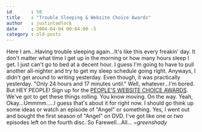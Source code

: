 ```yaml
---
id       : 50
title    : "Trouble Sleeping & Website Choice Awards"
author   : justintadlock
date     : 2004-04-04 00:04:00 -5
category : old-posts
---
```


Here I am...Having trouble sleeping again...It's like this every freakin' day.  It don't matter what time I get up in the morning or how many hours sleep I get.  I just can't go to bed at a decent hour.  I guess I'm going to have to pull another all-nighter and try to get my sleep schedule going right.  Anyways, I didn't get around to writing yesterday.  Even though, it was practically yesterday.  "Only 24 hours and 17 minutes until."  Well, whatever...I'm bored.  But HEY PEOPLE!  Sign up for the <a href="/websitechoiceawards" title="Website Choice Awards" rel="external"> PEOPLE'S WEBSITE CHOICE AWARDS</a>.  We've got to get these things rolling.  You know moving.  On the way.  Yeah, Okay...Ummmm.....I guess that's about it for right now.  I should go think up some ideas or watch an episode of "Angel" or something.  Yes, I went out and bought the first season of "Angel" on DVD.  I've got like one or two episodes left on the fourth disc.  So Farewell...All...  <em>  ~greenshady</em>
